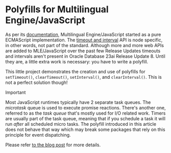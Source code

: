 # Polyfills for Multilingual Engine/JavaScript

As per its [documentation](https://docs.oracle.com/en/database/oracle/oracle-database/23/mlejs/introduction-to-mle.html), Multilingual Engine/JavaScript started as a pure ECMAScript implementation. The [timeout and interval](https://nodejs.org/docs/latest-v20.x/api/timers.html#settimeoutcallback-delay-args) API is node specific, in other words, not part of the standard. Although more and more web APIs are added to MLE/JavaScript over the past few Release Updates timeouts and intervals aren't present in Oracle Database 23ai Release Update 8. Until they are, a little extra work is necessary: you have to write a polyfill.

This little project demonstrates the creation and use of polyfills for `setTimeout()`, `clearTimeout()`, `setInterval()`, and `clearInterval()`. This is not a perfect solution though!

> [!IMPORTANT]  
> Most JavaScript runtimes typically have 2 separate task queues. The _microtask_ queue is used to execute promise reactions. There's another one, referred to as the _task queue_ that's mostly used for I/O related work. Timers are usually part of the task queue, meaning that if you schedule a task it will run _after_ all scheduled micro tasks. The polyfill introduced in this article does not behave that way which may break some packages that rely on this principle for event dispatching.

Please refer [to the blog post](https://martincarstenbach.com/2025/05/22/multilingual-engine-polyfill-timeouts-and-intervals/) for more details.